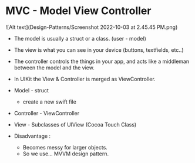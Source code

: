 # MVC - Model View Controller


![Alt text](Design-Patterns/Screenshot 2022-10-03 at 2.45.45 PM.png)


- The model is usually a struct or a class. (user - model)
- The view is what you can see in your device (buttons, textfields, etc..)
- The controller controls the things in your app, and acts like a middleman between the model and the view.



- In UIKit the View & Controller is merged as ViewController. 
- Model - struct
  - create a new swift file
- Controller - ViewController
- View - Subclasses of UIView (Cocoa Touch Class)



- Disadvantage :
  - Becomes messy for larger objects.
  - So we use... MVVM design pattern.



